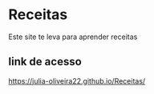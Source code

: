 # Receitas
Este site te leva para aprender receitas
## link de acesso
https://julia-oliveira22.github.io/Receitas/